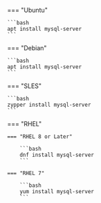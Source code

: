 === "Ubuntu"

    ```bash
    apt install mysql-server
    ```

=== "Debian"

    ```bash
    apt install mysql-server
    ```

=== "SLES"

    ```bash
    zypper install mysql-server
    ```

=== "RHEL"

    === "RHEL 8 or Later"

        ```bash
        dnf install mysql-server
        ```

    === "RHEL 7"

        ```bash
        yum install mysql-server
        ```
        